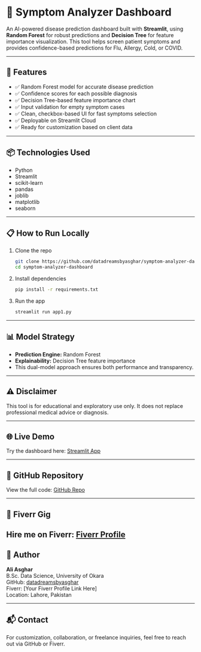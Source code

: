 # 🧠 Symptom Analyzer Dashboard

An AI-powered disease prediction dashboard built with **Streamlit**, using **Random Forest** for robust predictions and **Decision Tree** for feature importance visualization. This tool helps screen patient symptoms and provides confidence-based predictions for Flu, Allergy, Cold, or COVID.

---

## 🚀 Features

- ✅ Random Forest model for accurate disease prediction  
- ✅ Confidence scores for each possible diagnosis  
- ✅ Decision Tree-based feature importance chart  
- ✅ Input validation for empty symptom cases  
- ✅ Clean, checkbox-based UI for fast symptoms selection  
- ✅ Deployable on Streamlit Cloud  
- ✅ Ready for customization based on client data

---

## 📦 Technologies Used

- Python  
- Streamlit  
- scikit-learn  
- pandas  
- joblib  
- matplotlib  
- seaborn

---

## 📋 How to Run Locally

1. Clone the repo  
   ```bash
   git clone https://github.com/datadreamsbyasghar/symptom-analyzer-dashboard.git
   cd symptom-analyzer-dashboard
   ```

2. Install dependencies  
   ```bash
   pip install -r requirements.txt
   ```

3. Run the app  
   ```bash
   streamlit run app1.py
   ```

---

## 📊 Model Strategy

- **Prediction Engine:** Random Forest  
- **Explainability:** Decision Tree feature importance  
- This dual-model approach ensures both performance and transparency.

---

## ⚠️ Disclaimer

This tool is for educational and exploratory use only. It does not replace professional medical advice or diagnosis.

---

## 🌐 Live Demo

Try the dashboard here: [Streamlit App](https://your-streamlit-url.streamlit.app)

---

## 📁 GitHub Repository

View the full code: [GitHub Repo](https://github.com/datadreamsbyasghar/symptom-analyzer-dashboard)

---

## 💼 Fiverr Gig

Hire me on Fiverr: [Fiverr Profile](https://www.fiverr.com/your-profile-link)
---
## 👑 Author

**Ali Asghar**  
B.Sc. Data Science, University of Okara  
GitHub: [datadreamsbyasghar](https://github.com/datadreamsbyasghar)  
Fiverr: [Your Fiverr Profile Link Here]  
Location: Lahore, Pakistan

---

## 📬 Contact

For customization, collaboration, or freelance inquiries, feel free to reach out via GitHub or Fiverr.
